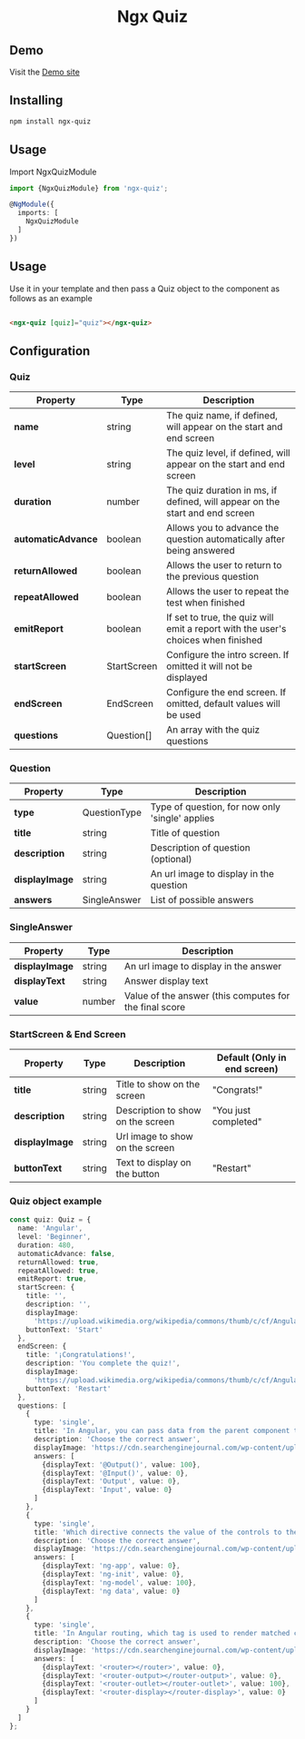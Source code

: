 <h1 style="text-align: center">Ngx Quiz</h1>

## Demo

Visit the [Demo site](https://carlosdag28.github.io/ngx-quiz/) 

## Installing

```bash
npm install ngx-quiz
```

## Usage

Import NgxQuizModule

```typescript
import {NgxQuizModule} from 'ngx-quiz';

@NgModule({
  imports: [
    NgxQuizModule
  ]
})
```

## Usage

Use it in your template and then pass a Quiz object to the component as follows as an example

```html

<ngx-quiz [quiz]="quiz"></ngx-quiz>
```

## Configuration

### Quiz

| Property             | Type        | Description                                                                       |
|----------------------|-------------|-----------------------------------------------------------------------------------|
| **name**             | string      | The quiz name, if defined, will appear on the start and end screen                |
| **level**            | string      | The quiz level, if defined, will appear on the start and end screen               |
| **duration**         | number      | The quiz duration in ms, if defined, will appear on the start and end screen      |
| **automaticAdvance** | boolean     | Allows you to advance the question automatically after being answered             |
| **returnAllowed**    | boolean     | Allows the user to return to the previous question                                |
| **repeatAllowed**    | boolean     | Allows the user to repeat the test when finished                                  |
| **emitReport**       | boolean     | If set to true, the quiz will emit a report with the user's choices when finished |
| **startScreen**      | StartScreen | Configure the intro screen. If omitted it will not be displayed                   |
| **endScreen**        | EndScreen   | Configure the end screen. If omitted, default values will be used                 |
| **questions**        | Question[]  | An array with the quiz questions                                                  |

### Question

| Property         | Type         | Description                                     |
|------------------|--------------|-------------------------------------------------|
| **type**         | QuestionType | Type of question, for now only 'single' applies |
| **title**        | string       | Title of question                               |
| **description**  | string       | Description of question (optional)              |
| **displayImage** | string       | An url image to display in the question         |
| **answers**      | SingleAnswer | List of possible answers                        |

### SingleAnswer

| Property         | Type   | Description                                            |
|------------------|--------|--------------------------------------------------------|
| **displayImage** | string | An url image to display in the answer                  |
| **displayText**  | string | Answer display text                                    |
| **value**        | number | Value of the answer (this computes for the final score |

### StartScreen & End Screen

| Property         | Type   | Description                       | Default (Only in end screen) |
|------------------|--------|-----------------------------------|------------------------------|
| **title**        | string | Title to show on the screen       | "Congrats!"                  |
| **description**  | string | Description to show on the screen | "You just completed"         |
| **displayImage** | string | Url image to show on the screen   |                              |
| **buttonText**   | string | Text to display on the button     | "Restart"                    |

### Quiz object example

```typescript
const quiz: Quiz = {
  name: 'Angular',
  level: 'Beginner',
  duration: 480,
  automaticAdvance: false,
  returnAllowed: true,
  repeatAllowed: true,
  emitReport: true,
  startScreen: {
    title: '',
    description: '',
    displayImage:
      'https://upload.wikimedia.org/wikipedia/commons/thumb/c/cf/Angular_full_color_logo.svg/1200px-Angular_full_color_logo.svg.png',
    buttonText: 'Start'
  },
  endScreen: {
    title: '¡Congratulations!',
    description: 'You complete the quiz!',
    displayImage:
      'https://upload.wikimedia.org/wikipedia/commons/thumb/c/cf/Angular_full_color_logo.svg/1200px-Angular_full_color_logo.svg.png',
    buttonText: 'Restart'
  },
  questions: [
    {
      type: 'single',
      title: 'In Angular, you can pass data from the parent component to the child component by using:',
      description: 'Choose the correct answer',
      displayImage: 'https://cdn.searchenginejournal.com/wp-content/uploads/2019/04/the-seo-guide-to-angular-1520x800.png',
      answers: [
        {displayText: '@Output()', value: 100},
        {displayText: '@Input()', value: 0},
        {displayText: 'Output', value: 0},
        {displayText: 'Input', value: 0}
      ]
    },
    {
      type: 'single',
      title: 'Which directive connects the value of the controls to the data?',
      description: 'Choose the correct answer',
      displayImage: 'https://cdn.searchenginejournal.com/wp-content/uploads/2019/04/the-seo-guide-to-angular-1520x800.png',
      answers: [
        {displayText: 'ng-app', value: 0},
        {displayText: 'ng-init', value: 0},
        {displayText: 'ng-model', value: 100},
        {displayText: 'ng data', value: 0}
      ]
    },
    {
      type: 'single',
      title: 'In Angular routing, which tag is used to render matched component via active route?',
      description: 'Choose the correct answer',
      displayImage: 'https://cdn.searchenginejournal.com/wp-content/uploads/2019/04/the-seo-guide-to-angular-1520x800.png',
      answers: [
        {displayText: '<router></router>', value: 0},
        {displayText: '<router-output></router-output>', value: 0},
        {displayText: '<router-outlet></router-outlet>', value: 100},
        {displayText: '<router-display></router-display>', value: 0}
      ]
    }
  ]
};

```




